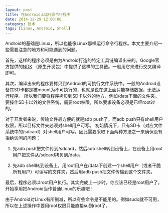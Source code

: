 ```yaml
---
layout: post
title: 在Android上运行命令行程序
date: 2014-12-29 12:00:00
category: 技术
tags: [Linux, Android, Shell]
---
```


Android的基础是Linux，所以也能像Linux那样运行命令行程序。本文主要介绍一些需要注意的地方和可能遇到的问题。

<!--more-->

首先，这样的程序必须是由为Android打造的特定工具链编译出来的。Google官方提供的[NDK](https://developer.android.com/tools/sdk/ndk/index.html)
（原生开发包）中提供了这样的工具链。一般用它来进行交叉编译即可。

其次，编译出来的程序要拷贝到Android的可执行文件系统中。一般的Android设备其SD卡都是被mount为不可执行的，也就是说在这上面只能存储数据，无法运行程序。
所以我们要将程序拷贝到SD卡以外的地方，例如/data下面的文件夹。要操作SD卡以外的文件系统，需要root权限，所以要求设备必须是已经root过的。

对于开发者来说，传输文件最方便的就是adb push了。而adb push只有shell用户权限，所以目标文件夹必须对shell用户可写。
初始情况下，只有SD卡（对应文件系统中的/sdcard）对shell用户可写，因此需要采取下面两种方法之一来确保没有拒绝访问的问题：

1. 先adb push把文件传到/sdcard，然后adb shell转到设备上，在设备上用root用户把文件从/sdcard拷贝到/data。

2. 先adb shell转到设备上，用root用户在/data下创建一个shell用户（或者干脆所有用户）可读写的文件夹，然后用adb push把文件传输到这个文件夹。

最后，程序必须以root用户执行。其实完成上一步时，你应该已经是root用户了。开始享用把Android当作普通Linux的乐趣吧！

由于Android对Linux有所删减，所以有些命令是不能用的。例如sudo就不可用，所以在上述操作中要用root权限只能直接su到root了。